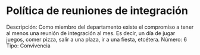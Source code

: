 # Política de reuniones de integración

Descripción: Como miembro del departamento existe el compromiso a tener al menos una reunión de integración al mes. Es decir, un día de jugar juegos, comer pizza, salir a una plaza, ir a una fiesta, etcétera.
Número: 6
Tipo: Convivencia
